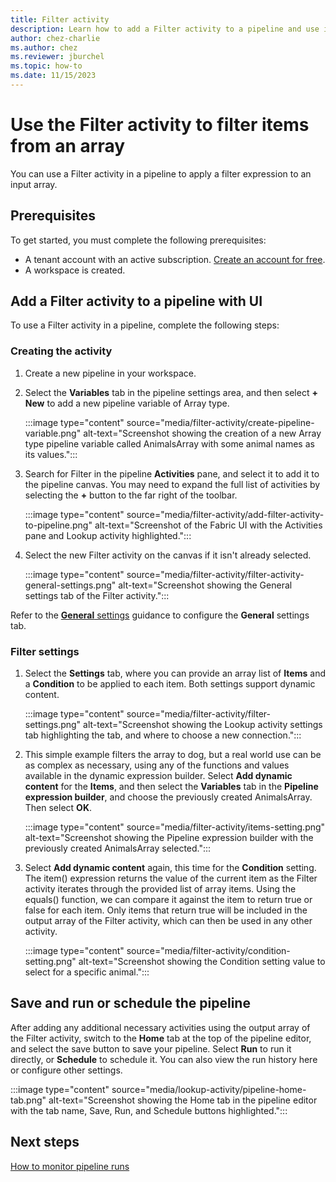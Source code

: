 ```yaml
---
title: Filter activity
description: Learn how to add a Filter activity to a pipeline and use it to filter data.
author: chez-charlie
ms.author: chez
ms.reviewer: jburchel
ms.topic: how-to
ms.date: 11/15/2023
---
```


# Use the Filter activity to filter items from an array

You can use a Filter activity in a pipeline to apply a filter expression to an input array.

## Prerequisites

To get started, you must complete the following prerequisites:

- A tenant account with an active subscription. [Create an account for free](../get-started/fabric-trial.md).
- A workspace is created.

## Add a Filter activity to a pipeline with UI

To use a Filter activity in a pipeline, complete the following steps:

### Creating the activity

1. Create a new pipeline in your workspace.
1. Select the **Variables** tab in the pipeline settings area, and then select **+ New** to add a new pipeline variable of Array type.

   :::image type="content" source="media/filter-activity/create-pipeline-variable.png" alt-text="Screenshot showing the creation of a new Array type pipeline variable called AnimalsArray with some animal names as its values.":::

1. Search for Filter in the pipeline **Activities** pane, and select it to add it to the pipeline canvas. You may need to expand the full list of activities by selecting the **+** button to the far right of the toolbar.

   :::image type="content" source="media/filter-activity/add-filter-activity-to-pipeline.png" alt-text="Screenshot of the Fabric UI with the Activities pane and Lookup activity highlighted.":::

1. Select the new Filter activity on the canvas if it isn't already selected.

   :::image type="content" source="media/filter-activity/filter-activity-general-settings.png" alt-text="Screenshot showing the General settings tab of the Filter activity.":::

Refer to the [**General** settings](activity-overview.md#general-settings) guidance to configure the **General** settings tab.

### Filter settings

1. Select the **Settings** tab, where you can provide an array list of **Items** and a **Condition** to be applied to each item. Both settings support dynamic content.

   :::image type="content" source="media/filter-activity/filter-settings.png" alt-text="Screenshot showing the Lookup activity settings tab highlighting the tab, and where to choose a new connection.":::

1. This simple example filters the array to dog, but a real world use can be as complex as necessary, using any of the functions and values available in the dynamic expression builder. Select **Add dynamic content** for the **Items**, and then select the **Variables** tab in the **Pipeline expression builder**, and choose the previously created AnimalsArray. Then select **OK**.

   :::image type="content" source="media/filter-activity/items-setting.png" alt-text="Screenshot showing the Pipeline expression builder with the previously created AnimalsArray selected.":::

1. Select **Add dynamic content** again, this time for the **Condition** setting. The item() expression returns the value of the current item as the Filter activity iterates through the provided list of array items. Using the equals() function, we can compare it against the item to return true or false for each item. Only items that return true will be included in the output array of the Filter activity, which can then be used in any other activity.

   :::image type="content" source="media/filter-activity/condition-setting.png" alt-text="Screenshot showing the Condition setting value to select for a specific animal.":::

## Save and run or schedule the pipeline

After adding any additional necessary activities using the output array of the Filter activity, switch to the **Home** tab at the top of the pipeline editor, and select the save button to save your pipeline.  Select **Run** to run it directly, or **Schedule** to schedule it.  You can also view the run history here or configure other settings.

:::image type="content" source="media/lookup-activity/pipeline-home-tab.png" alt-text="Screenshot showing the Home tab in the pipeline editor with the tab name, Save, Run, and Schedule buttons highlighted.":::

## Next steps

[How to monitor pipeline runs](monitor-pipeline-runs.md)
